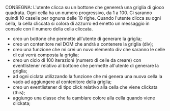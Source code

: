 CONSEGNA: L'utente clicca su un bottone che genererà una griglia di gioco quadrata.
Ogni cella ha un numero progressivo, da 1 a 100. Ci saranno quindi 10 caselle per ognuna delle 10 righe. Quando l'utente clicca su ogni cella, la cella cliccata si colora di azzurro ed emetto un messaggio in console con il numero della cella cliccata.

- creo un bottone che permette all'utente di generare la griglia;
- creo un contenitore nel DOM che andrà a contenere la griglia (div);
- creo una funzione che mi crei un nuvo elemento div che saranno le celle di cui verrà composta la griglia;
- creo un ciclo di 100 iterazioni (numero di celle da creare) con eventlistener relativo al bottone che permette all'utente di generare la griglia;
- ad ogni ciclata utilizzando la funzione che mi genera una nuova cella la vado ad aggiungere al contenitore della griglia;
- creo un eventlistener di tipo click relativo alla cella che viene clickata (this);
- aggiungo una classe che fa cambiare colore alla cella quando viene clickata;